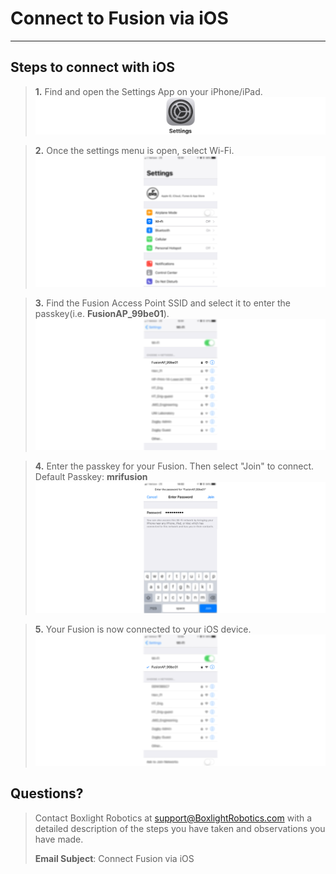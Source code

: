 # **Connect to Fusion via iOS**
-----
## **Steps to connect with iOS**
>**1.** Find and open the Settings App on your iPhone/iPad.
![](img/Web/iOS/settings.png)

>**2.** Once the settings menu is open, select Wi-Fi.
![](img/Web/iOS/WiFi.png)

>**3.** Find the Fusion Access Point SSID and select it to enter the passkey(i.e. **FusionAP_99be01**).
![](img/Web/iOS/access_points.png)

>**4.** Enter the passkey for your Fusion. Then select "Join" to connect.  
>Default Passkey: **mrifusion**
![](img/Web/iOS/passkey.png)

>**5.** Your Fusion is now connected to your iOS device.
![](img/Web/iOS/connected.png)

## **Questions?**
>Contact Boxlight Robotics at [support@BoxlightRobotics.com](mailto:support@BoxlightRobotics.com) with a detailed description of the steps you have taken and observations you have made.
>
>**Email Subject**: Connect Fusion via iOS